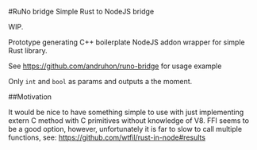#RuNo bridge Simple Rust to NodeJS bridge

WIP.

Prototype generating C++ boilerplate NodeJS addon wrapper for simple Rust library.

See https://github.com/andruhon/runo-bridge for usage example

Only `int` and `bool` as params and outputs a the moment.

##Motivation

It would be nice to have something simple to use with just implementing extern C method with C primitives without knowledge of V8. FFI seems to be a good option, however, unfortunately it is far to slow to call multiple functions, see: https://github.com/wtfil/rust-in-node#results
